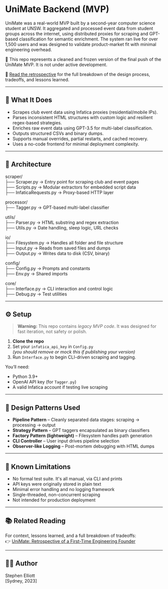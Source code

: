 # UniMate Backend (MVP)

UniMate was a real-world MVP built by a second-year computer science student at UNSW. It aggregated and processed event data from student groups across the internet, using distributed proxies for scraping and GPT-based classification for semantic enrichment. The system ran live for over 1,500 users and was designed to validate product-market fit with minimal engineering overhead.

🧊 This repo represents a cleaned and frozen version of the final push of the UniMate MVP. It is not under active development.

📝 [Read the retrospective](https://stelliott.online/2025/03/31/unimate-retrospective-of-a-first-time-engineering-founder/) for the full breakdown of the design process, tradeoffs, and lessons learned.

---

## 🚀 What It Does

- Scrapes club event data using Infatica proxies (residential/mobile IPs).
- Parses inconsistent HTML structures with custom logic and resilient regex-based strategies.
- Enriches raw event data using GPT-3.5 for multi-label classification.
- Outputs structured CSVs and binary dumps.
- Supports manual overrides, partial restarts, and cached recovery.
- Uses a no-code frontend for minimal deployment complexity.

---

## 🧱 Architecture

scraper/ \
├── Scraper.py → Entry point for scraping club and event pages \
├── Scripts.py → Modular extractors for embedded script data \
├── InfaticaRequests.py → Proxy-based HTTP layer 

processor/ \
├── Tagger.py → GPT-based multi-label classifier 

utils/ \
├── Parser.py → HTML substring and regex extraction \
├── Utils.py → Date handling, sleep logic, URL checks 

io/ \
├── Filesystem.py → Handles all folder and file structure \
├── Input.py → Reads from saved files and dumps \
├── Output.py → Writes data to disk (CSV, binary) 

config/ \
├── Config.py → Prompts and constants \
├── Env.py → Shared imports 

core/ \
├── Interface.py → CLI interaction and control logic \
├── Debug.py → Test utilities 


---

## ⚙️ Setup

> **Warning:** This repo contains *legacy MVP code*. It was designed for fast iteration, not safety or polish.

1. **Clone the repo**
2. Set your `infatica_api_key` in `Config.py`  
   *(you should remove or mock this if publishing your version)*  
3. Run `Interface.py` to begin CLI-driven scraping and tagging.

You’ll need:
- Python 3.9+
- OpenAI API key (for `Tagger.py`)
- A valid Infatica account if testing live scraping

---

## 🧠 Design Patterns Used

- **Pipeline Pattern** – Cleanly separated data stages: scraping → processing → output
- **Strategy Pattern** – GPT taggers encapsulated as binary classifiers
- **Factory Pattern (lightweight)** – Filesystem handles path generation
- **CLI Controller** – User input drives pipeline selection
- **Observer-like Logging** – Post-mortem debugging with HTML dumps

---

## 🧪 Known Limitations

- No formal test suite. It's all manual, via CLI and prints
- API keys were originally stored in plain text
- Minimal error handling and no logging framework
- Single-threaded, non-concurrent scraping
- Not intended for production deployment

---

## 📚 Related Reading

For context, lessons learned, and a full breakdown of tradeoffs:  
👉 [UniMate: Retrospective of a First-Time Engineering Founder](https://stelliott.online/2025/03/31/unimate-retrospective-of-a-first-time-engineering-founder/)

---

## 🧑‍💻 Author

Stephen Elliott  
[Sydney, 2023]
